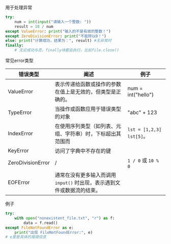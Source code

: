 用于处理异常
```python
try:
    num = int(input("请输入一个整数: "))
    result = 10 / num
except ValueError: print("输入的不是有效的整数！")
except ZeroDivisionError: print("不能除以0！") 
else: print("计算成功，结果为：", result) #无异常时
finally:
    # 无论成功与否，finally块都会执行，比如file.close()
```
常见error类型

| 错误类型              | 阐述                                        | 例子                         |
| ----------------- | ----------------------------------------- | -------------------------- |
| ValueError        | 表示传递给函数或操作的参数在值上是无效的，但类型是正确的。             | num = int("hello")         |
| TypeError         | 当操作或函数应用于错误类型的对象                          | "abc" + 123                |
| IndexError        | 在使用序列类型（如列表、元组、字符串）时，下标超出其范围而             | `lst = [1,2,3]`  `lst[5]`。 |
| KeyError          | 访问了字典中不存在的键                               |                            |
| ZeroDivisionError | /                                         | `1 / 0` 或 `10 % 0`         |
| EOFError          | 通常在没有更多输入而调用 `input()` 时出现，表示遇到文件或数据流的结束。 |                            |

例子
```python
try:
    with open("nonexistent_file.txt", "r") as f:
        data = f.read()
except FileNotFoundError as e:
    print("出现 FileNotFoundError:", e)
# e里是具体的报错信息
```
